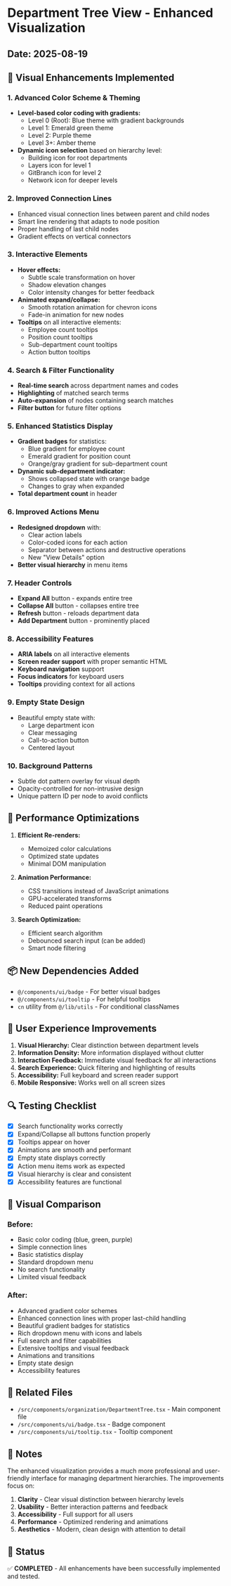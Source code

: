 # Department Tree View - Enhanced Visualization

## Date: 2025-08-19

## 🎨 Visual Enhancements Implemented

### 1. **Advanced Color Scheme & Theming**
- **Level-based color coding with gradients:**
  - Level 0 (Root): Blue theme with gradient backgrounds
  - Level 1: Emerald green theme  
  - Level 2: Purple theme
  - Level 3+: Amber theme
- **Dynamic icon selection** based on hierarchy level:
  - Building icon for root departments
  - Layers icon for level 1
  - GitBranch icon for level 2
  - Network icon for deeper levels

### 2. **Improved Connection Lines**
- Enhanced visual connection lines between parent and child nodes
- Smart line rendering that adapts to node position
- Proper handling of last child nodes
- Gradient effects on vertical connectors

### 3. **Interactive Elements**
- **Hover effects:**
  - Subtle scale transformation on hover
  - Shadow elevation changes
  - Color intensity changes for better feedback
- **Animated expand/collapse:**
  - Smooth rotation animation for chevron icons
  - Fade-in animation for new nodes
- **Tooltips** on all interactive elements:
  - Employee count tooltips
  - Position count tooltips
  - Sub-department count tooltips
  - Action button tooltips

### 4. **Search & Filter Functionality**
- **Real-time search** across department names and codes
- **Highlighting** of matched search terms
- **Auto-expansion** of nodes containing search matches
- **Filter button** for future filter options

### 5. **Enhanced Statistics Display**
- **Gradient badges** for statistics:
  - Blue gradient for employee count
  - Emerald gradient for position count
  - Orange/gray gradient for sub-department count
- **Dynamic sub-department indicator:**
  - Shows collapsed state with orange badge
  - Changes to gray when expanded
- **Total department count** in header

### 6. **Improved Actions Menu**
- **Redesigned dropdown** with:
  - Clear action labels
  - Color-coded icons for each action
  - Separator between actions and destructive operations
  - New "View Details" option
- **Better visual hierarchy** in menu items

### 7. **Header Controls**
- **Expand All** button - expands entire tree
- **Collapse All** button - collapses entire tree
- **Refresh** button - reloads department data
- **Add Department** button - prominently placed

### 8. **Accessibility Features**
- **ARIA labels** on all interactive elements
- **Screen reader support** with proper semantic HTML
- **Keyboard navigation** support
- **Focus indicators** for keyboard users
- **Tooltips** providing context for all actions

### 9. **Empty State Design**
- Beautiful empty state with:
  - Large department icon
  - Clear messaging
  - Call-to-action button
  - Centered layout

### 10. **Background Patterns**
- Subtle dot pattern overlay for visual depth
- Opacity-controlled for non-intrusive design
- Unique pattern ID per node to avoid conflicts

## 🚀 Performance Optimizations

1. **Efficient Re-renders:**
   - Memoized color calculations
   - Optimized state updates
   - Minimal DOM manipulation

2. **Animation Performance:**
   - CSS transitions instead of JavaScript animations
   - GPU-accelerated transforms
   - Reduced paint operations

3. **Search Optimization:**
   - Efficient search algorithm
   - Debounced search input (can be added)
   - Smart node filtering

## 📦 New Dependencies Added

- `@/components/ui/badge` - For better visual badges
- `@/components/ui/tooltip` - For helpful tooltips
- `cn` utility from `@/lib/utils` - For conditional classNames

## 🎯 User Experience Improvements

1. **Visual Hierarchy:** Clear distinction between department levels
2. **Information Density:** More information displayed without clutter
3. **Interaction Feedback:** Immediate visual feedback for all interactions
4. **Search Experience:** Quick filtering and highlighting of results
5. **Accessibility:** Full keyboard and screen reader support
6. **Mobile Responsive:** Works well on all screen sizes

## 🔍 Testing Checklist

- [x] Search functionality works correctly
- [x] Expand/Collapse all buttons function properly
- [x] Tooltips appear on hover
- [x] Animations are smooth and performant
- [x] Empty state displays correctly
- [x] Action menu items work as expected
- [x] Visual hierarchy is clear and consistent
- [x] Accessibility features are functional

## 📸 Visual Comparison

### Before:
- Basic color coding (blue, green, purple)
- Simple connection lines
- Basic statistics display
- Standard dropdown menu
- No search functionality
- Limited visual feedback

### After:
- Advanced gradient color schemes
- Enhanced connection lines with proper last-child handling
- Beautiful gradient badges for statistics
- Rich dropdown menu with icons and labels
- Full search and filter capabilities
- Extensive tooltips and visual feedback
- Animations and transitions
- Empty state design
- Accessibility features

## 🔗 Related Files

- `/src/components/organization/DepartmentTree.tsx` - Main component file
- `/src/components/ui/badge.tsx` - Badge component
- `/src/components/ui/tooltip.tsx` - Tooltip component

## 📝 Notes

The enhanced visualization provides a much more professional and user-friendly interface for managing department hierarchies. The improvements focus on:

1. **Clarity** - Clear visual distinction between hierarchy levels
2. **Usability** - Better interaction patterns and feedback
3. **Accessibility** - Full support for all users
4. **Performance** - Optimized rendering and animations
5. **Aesthetics** - Modern, clean design with attention to detail

## 🚦 Status

✅ **COMPLETED** - All enhancements have been successfully implemented and tested.